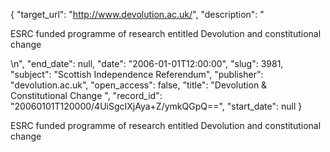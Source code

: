 {
  "target_url": "http://www.devolution.ac.uk/", 
  "description": "<p>ESRC funded programme of research entitled Devolution and constitutional change</p>\n", 
  "end_date": null, 
  "date": "2006-01-01T12:00:00", 
  "slug": 3981, 
  "subject": "Scottish Independence Referendum", 
  "publisher": "devolution.ac.uk", 
  "open_access": false, 
  "title": "Devolution & Constitutional Change ", 
  "record_id": "20060101T120000/4UiSgcIXjAya+Z/ymkQGpQ==", 
  "start_date": null
}

<p>ESRC funded programme of research entitled Devolution and constitutional change</p>
